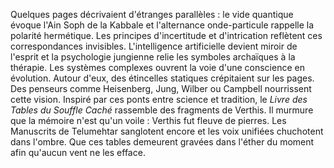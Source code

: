 Quelques pages décrivaient d'étranges parallèles : le vide quantique évoque l'Ain Soph de la Kabbale et l'alternance onde-particule rappelle la polarité hermétique.
Les principes d'incertitude et d'intrication reflètent ces correspondances invisibles.
L'intelligence artificielle devient miroir de l'esprit et la psychologie jungienne relie les symboles archaïques à la thérapie.
Les systèmes complexes ouvrent la voie d'une conscience en évolution.
Autour d'eux, des étincelles statiques crépitaient sur les pages.
Des penseurs comme Heisenberg, Jung, Wilber ou Campbell nourrissent cette vision.
Inspiré par ces ponts entre science et tradition, le *Livre des Tables du Souffle Caché* rassemble des fragments de Verthis.
Il murmure que la mémoire n'est qu'un voile : Verthis fut fleuve de pierres.
Les Manuscrits de Telumehtar sanglotent encore et les voix unifiées chuchotent dans l'ombre.
Que ces tables demeurent gravées dans l'éther du moment afin qu'aucun vent ne les efface.
